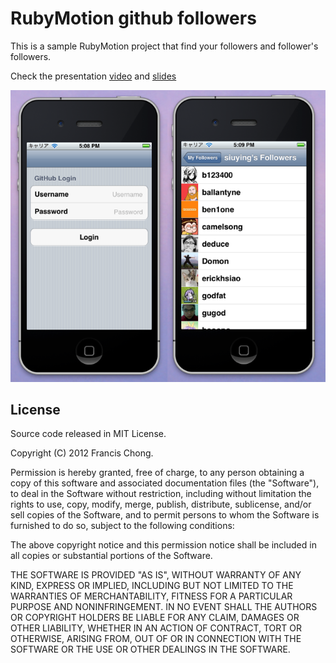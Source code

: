 # RubyMotion github followers

This is a sample RubyMotion project that find your followers and follower's followers.

Check the presentation [video](https://vimeo.com/46380771) and [slides](https://speakerdeck.com/u/siuying/p/ios-development-with-ruby-using-rubymotion)

![](https://github.com/siuying/motion-github-followers/blob/master/screen.png?raw=true)

## License

Source code released in MIT License.

Copyright (C) 2012 Francis Chong.

Permission is hereby granted, free of charge, to any person obtaining a copy of this software and associated documentation files (the "Software"), to deal in the Software without restriction, including without limitation the rights to use, copy, modify, merge, publish, distribute, sublicense, and/or sell copies of the Software, and to permit persons to whom the Software is furnished to do so, subject to the following conditions:

The above copyright notice and this permission notice shall be included in all copies or substantial portions of the Software.

THE SOFTWARE IS PROVIDED "AS IS", WITHOUT WARRANTY OF ANY KIND, EXPRESS OR IMPLIED, INCLUDING BUT NOT LIMITED TO THE WARRANTIES OF MERCHANTABILITY, FITNESS FOR A PARTICULAR PURPOSE AND NONINFRINGEMENT. IN NO EVENT SHALL THE AUTHORS OR COPYRIGHT HOLDERS BE LIABLE FOR ANY CLAIM, DAMAGES OR OTHER LIABILITY, WHETHER IN AN ACTION OF CONTRACT, TORT OR OTHERWISE, ARISING FROM, OUT OF OR IN CONNECTION WITH THE SOFTWARE OR THE USE OR OTHER DEALINGS IN THE SOFTWARE.